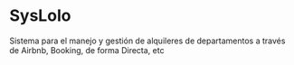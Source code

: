# SysLolo
Sistema para el manejo y gestión de alquileres de departamentos a través de Airbnb, Booking, de forma Directa, etc
